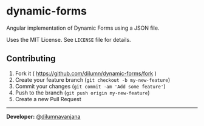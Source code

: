 # dynamic-forms

Angular implementation of Dynamic Forms using a JSON file.

Uses the MIT License. See `LICENSE` file for details.

## Contributing

1. Fork it ( https://github.com/dilumn/dynamic-forms/fork )
2. Create your feature branch (`git checkout -b my-new-feature`)
3. Commit your changes (`git commit -am 'Add some feature'`)
4. Push to the branch (`git push origin my-new-feature`)
5. Create a new Pull Request

---

**Developer:** @[dilumnavanjana](https://github.com/dilumnavanjana)
